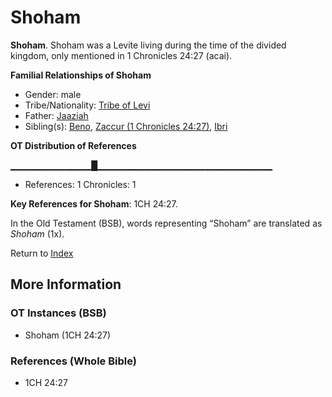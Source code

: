 # Shoham
**Shoham**. 
Shoham was a Levite living during the time of the divided kingdom, only mentioned in 1 Chronicles 24:27 (acai). 




**Familial Relationships of Shoham**


* Gender: male
* Tribe/Nationality: [Tribe of Levi](../../../groups/md/acai/Levi.md)
* Father: [Jaaziah](Jaaziah.md)
* Sibling(s): [Beno](Beno.md), [Zaccur (1 Chronicles 24:27)](Zaccur.3.md), [Ibri](Ibri.md)


**OT Distribution of References**

▁▁▁▁▁▁▁▁▁▁▁▁█▁▁▁▁▁▁▁▁▁▁▁▁▁▁▁▁▁▁▁▁▁▁▁▁▁▁
* References: 1 Chronicles: 1



**Key References for Shoham**: 
1CH 24:27. 


In the Old Testament (BSB), words representing “Shoham” are translated as 
*Shoham* (1x). 




Return to [Index](00-Index.md)

## More Information

### OT Instances (BSB)

* Shoham (1CH 24:27)



### References (Whole Bible)

* 1CH 24:27



